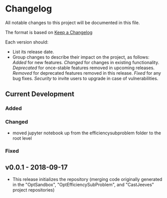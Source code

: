 # Changelog
All notable changes to this project will be documented in this file.

The format is based on [Keep a Changelog](http://keepachangelog.com/en/1.0.0/)

Each version should:
- List its release date.
- Group changes to describe their impact on the project, as follows:
*Added* for new features.
*Changed* for changes in existing functionality.
*Deprecated* for once-stable features removed in upcoming releases.
*Removed* for deprecated features removed in this release.
*Fixed* for any bug fixes.
*Security* to invite users to upgrade in case of vulnerabilities.

## Current Development
### Added

### Changed
- moved jupyter notebook up from the efficiencysubproblem folder
to the root level

### Fixed

## v0.0.1 - 2018-09-17
- This release initializes the repository
(merging code originally generated in the "OptSandbox",
     "OptEfficiencySubProblem", and "CastJeeves" project repositories)